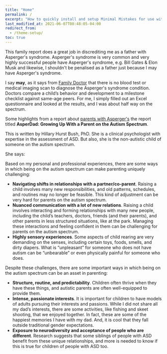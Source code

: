 ```yaml
---
title: "Home"
permalink: /
excerpt: "How to quickly install and setup Minimal Mistakes for use with GitHub Pages."
last_modified_at: 2021-06-07T08:48:05-04:00
redirect_from:
  - /theme-setup/
toc: true
---
```


[//]: # (margin:top right bottom left)

This family report does a great job in discrediting me as a father with Asperger's syndrome. Asperger's syndrome is very common and very highly successful people have Asperger's syndrome, e.g. Bill Gates & Elon Musk and likewise, I shouldn't be penalised as a father just because I may have Asperger's syndrome. 

I say **may**, as it says from [Family Doctor](https://familydoctor.org/condition/aspergers-syndrome/) that there is no blood test or medical imaging scan to diagnose the Asperger's syndrome condition. Doctors compare a child’s behavior and development to a milestone checklist against same-age peers. For me, I simply filled out an Excel questionnaire and looked at the results, and I was about half way on the spectrum.

Some highlights from a report about [parents with Asperger's](https://www.mghclaycenter.org/parenting-concerns/families/asperdad-growing-up-with-a-parent-on-the-autism-spectrum-maybe/) the report titled **AsperDad: Growing Up With a Parent on the Autism Spectrum**.

This is written by Hillary Hurst Bush, PhD. She is a clinical psychologist with expertise in the assessment of ASD. But also, she is the non-autistic child of someone on the autism spectrum.

She says:

Based on my personal and professional experiences, there are some ways in which being on the autism spectrum can make parenting uniquely challenging: 

- **Navigating shifts in relationships with a partner/co-parent**. Raising a child involves many new responsibilities, and old patterns, schedules, and routines may no longer be feasible. This kind of adjustment can be very hard for parents on the autism spectrum. 
- **Nuanced communication with a lot of new relations**. Raising a child involves interacting and forming relationships with many new people, including the child’s teachers, doctors, friends (and their parents), and other parents in less structured situations, like at the park. Managing these interactions and feeling confident in them can be challenging for parents on the autism spectrum.
- **Highly sensory experiences**. Some aspects of child rearing are very demanding on the senses, including certain toys, foods, smells, and dirty diapers. What is “unpleasant” for someone who does not have autism can be “unbearable” or even physically painful for someone who does. 

Despite these challenges, there are some important ways in which being on the autism spectrum can be an asset in parenting: 

- **Structure, routine, and predictability**. Children often thrive when they have these things, and autistic parents are often well-equipped to provide them.
- **Intense, passionate interests**. It is important for children to have models of adults pursuing their interests and passions. While I did not share all my dad’s interests, there are some activities, like fishing and skeet shooting, that we enjoyed together. In fact, these are some of the happiest memories I have with my dad. And, it is cool that they fall outside traditional gender expectations.
- **Exposure to neurodiversity and acceptance of people who are different**. Research suggests that some siblings of people with ASD benefit from these unique relationships, and more is needed to know if this is true for children of people with ASD too. 


